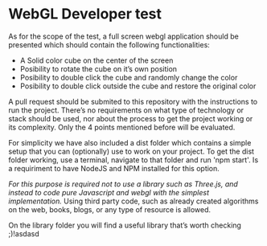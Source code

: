 # WebGL Developer test

As for the scope of the test, a full screen webgl application should be presented which should contain the following functionalities:

* A Solid color cube on the center of the screen
* Posibility to rotate the cube on it’s own position
* Posibility to double click the cube and randomly change the color
* Posibility to double click outside the cube and restore the original color

A pull request should be submited to this repository with the instructions to run the project. There’s no requirements on what type of technology or stack should be used, nor about the process to get the project working or its complexity. Only the 4 points mentioned before will be evaluated. 

For simplicity we have also included a dist folder which contains a simple setup that you can (optionally) use to work on your project. To get the dist folder working, use a terminal, navigate to that folder and run 'npm start'. Is a requiriment to have NodeJS and NPM installed for this option.

*For this purpose is required not to use a library such as Three.js, and instead to code pure Javascript and webgl with the simplest implementation.* Using third party code, such as already created algorithms on the web, books, blogs, or any type of resource is allowed. 

On the library folder you will find a useful library that’s worth checking ;)!asdasd
